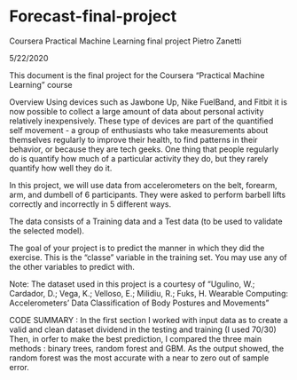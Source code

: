 # Forecast-final-project
Coursera Practical Machine Learning final project
Pietro Zanetti

5/22/2020

This document is the final project for the Coursera “Practical Machine Learning” course

Overview Using devices such as Jawbone Up, Nike FuelBand, and Fitbit it is now possible to collect a large amount of data about personal activity relatively inexpensively. These type of devices are part of the quantified self movement - a group of enthusiasts who take measurements about themselves regularly to improve their health, to find patterns in their behavior, or because they are tech geeks. One thing that people regularly do is quantify how much of a particular activity they do, but they rarely quantify how well they do it.

In this project, we will use data from accelerometers on the belt, forearm, arm, and dumbell of 6 participants. They were asked to perform barbell lifts correctly and incorrectly in 5 different ways.

The data consists of a Training data and a Test data (to be used to validate the selected model).

The goal of your project is to predict the manner in which they did the exercise. This is the “classe” variable in the training set. You may use any of the other variables to predict with.

Note: The dataset used in this project is a courtesy of “Ugulino, W.; Cardador, D.; Vega, K.; Velloso, E.; Milidiu, R.; Fuks, H. Wearable Computing: Accelerometers’ Data Classification of Body Postures and Movements”

CODE SUMMARY : In the first section I worked with input data as to create a valid and clean dataset dividend in the testing and training (I used 70/30) Then, in orfer to make the best prediction, I compared the three main methods : binary trees, random forest and GBM. As the output showed, the random forest was the most accurate with a near to zero out of sample error.
